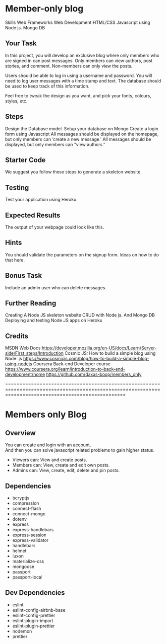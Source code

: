 
# Member-only blog

Skills
Web Frameworks 
Web Development
HTML/CSS
Javascript using Node js.
Mongo DB

## Your Task

In this project, you will develop an exclusive blog where only members who are signed in can post messages. Only members can view authors, post stories, and comment. Non-members can only view the posts.

Users should be able to log in using a username and password. You will need to log user messages with a time stamp and text. The database should be used to keep track of this information.

Feel free to tweak the design as you want, and pick your fonts, colours, styles, etc.

## Steps
Design the Database model.
Setup your database on Mongo
Create a login form using Javascript
All messages should be displayed on the homepage, but only members can ‘create a new message.’
All messages should be displayed, but only members can “view authors.”

## Starter Code
We suggest you follow these steps to generate a skeleton website. 

## Testing
Test your application using Heroku

## Expected Results
The output of your webpage could look like this.



## Hints
You should validate the parameters on the signup form. Ideas on how to do that here.


## Bonus Task
Include an admin user who can delete messages.

## Further Reading
Creating A Node JS skeleton website
CRUD with Node js. And Mongo DB
Deploying and testing Node JS apps on Heroku


## Credits

MSDN Web Docs
https://developer.mozilla.org/en-US/docs/Learn/Server-side/First_steps/Introduction
Cosmic JS: How to build a simple blog using Node .js
https://www.cosmicjs.com/blog/how-to-build-a-simple-blog-using-nodejs 
Coursera Back-end Developer course
https://www.coursera.org/learn/introduction-to-back-end-development/home
https://github.com/daxas-boop/members_only 

======================================================================================================================================================





# Members only Blog

## Overview
You can create and login with an account.<br>
And then you can solve javascript related problems to gain higher status.<br>
- Viewers can: View and create posts.<br>
- Members can: View, create and edit own posts.<br>
- Admins can: View, create, edit, delete and pin posts.<br>

## Dependencies
  - bcryptjs
  - compression
  - connect-flash
  - connect-mongo
  - dotenv
  - express
  - express-handlebars
  - express-session
  - express-validator
  - handlebars
  - helmet
  - luxon
  - materialize-css
  - mongoose
  - passport
  - passport-local
  
## Dev Dependencies
- eslint
- eslint-config-airbnb-base
- eslint-config-prettier
- eslint-plugin-import
- eslint-plugin-prettier
- nodemon
- prettier
